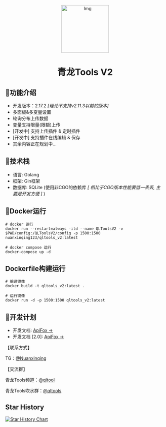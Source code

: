 <!--suppress HtmlDeprecatedAttribute -->
<p align="center">
  <a href="https://github.com/whyour/qinglong">
    <img width="150" src="https://z3.ax1x.com/2021/11/18/I7MpAe.png" alt="Img">
  </a>
</p>

<h1 align="center">青龙Tools V2</h1>

## 🍭功能介绍
- 开发版本：2.17.2 _[理论不支持v2.11.3以前的版本]_
- 多面板&多变量设置
- 轮询分布上传数据
- 变量支持限量(限额)上传
- [开发中] 支持上传插件 & 定时插件
- [开发中] 支持插件在线编辑 & 保存
- 其余内容正在规划中...

## 🍳技术栈
- 语言: Golang
- 框架: Gin框架
- 数据库: SQLite (使用非CGO的依赖库 _[ 相比于CGO版本性能要低一丢丢, 主要是开发方便 ]_ )

## 🐳Docker运行
```shell
# docker 运行
docker run --restart=always -itd --name QLToolsV2 -v $PWD/config:/QLToolsV2/config -p 1500:1500 nuanxinqing123/qltools_v2:latest

# docker compose 运行
docker-compose up -d
```


## Dockerfile构建运行
```shell
# 编译镜像
docker build -t qltools_v2:latest .

# 运行镜像
docker run -d -p 1500:1500 qltools_v2:latest
```

## 🎯开发计划

- 开发文档: [ApiFox ->](https://apifox.com/apidoc/shared-85e6a037-263e-4a8f-8e96-3c56a924c242)
- 开发文档 [2.0]: [ApiFox ->](https://s.apifox.cn/44061c8e-28cc-4d58-a044-666f0bdc048d/api-356480357)

【联系方式】

TG：[@Nuanxinqing](https://t.me/Nuanxinqing)

【交流群】

青龙Tools频道：[@qltool](https://t.me/qltool)

青龙Tools吹水群：[@qltools](https://t.me/qltools)

## Star History

[![Star History Chart](https://api.star-history.com/svg?repos=nuanxinqing123/QLToolsV2&type=Date)](https://star-history.com/#nuanxinqing123/QLToolsV2&Date)
